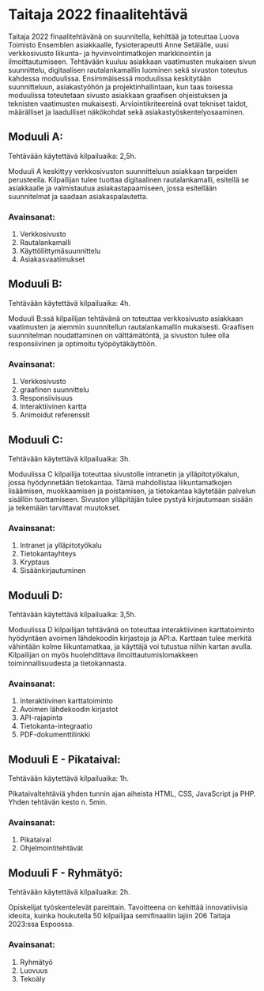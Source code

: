 # Taitaja 2022 finaalitehtävä

Taitaja 2022 finaalitehtävänä on suunnitella, kehittää ja toteuttaa Luova Toimisto Ensemblen asiakkaalle, fysioterapeutti Anne Setälälle, uusi verkkosivusto liikunta- ja hyvinvointimatkojen markkinointiin ja ilmoittautumiseen. Tehtävään kuuluu asiakkaan vaatimusten mukaisen sivun suunnittelu, digitaalisen rautalankamallin luominen sekä sivuston toteutus kahdessa moduulissa. Ensimmäisessä moduulissa keskitytään suunnitteluun, asiakastyöhön ja projektinhallintaan, kun taas toisessa moduulissa toteutetaan sivusto asiakkaan graafisen ohjeistuksen ja teknisten vaatimusten mukaisesti. Arviointikriteereinä ovat tekniset taidot, määrälliset ja laadulliset näkökohdat sekä asiakastyöskentelyosaaminen.

## Moduuli A:

Tehtävään käytettävä kilpailuaika: 2,5h.

Moduuli A keskittyy verkkosivuston suunnitteluun asiakkaan tarpeiden perusteella. Kilpailijan tulee tuottaa digitaalinen rautalankamalli, esitellä se asiakkaalle ja valmistautua asiakastapaamiseen, jossa esitellään suunnitelmat ja saadaan asiakaspalautetta.

### Avainsanat:

1. Verkkosivusto
2. Rautalankamalli
3. Käyttöliittymäsuunnittelu
4. Asiakasvaatimukset

## Moduuli B:

Tehtävään käytettävä kilpailuaika: 4h.

Moduuli B:ssä kilpailijan tehtävänä on toteuttaa verkkosivusto asiakkaan vaatimusten ja aiemmin suunnitellun rautalankamallin mukaisesti. Graafisen suunnitelman noudattaminen on välttämätöntä, ja sivuston tulee olla responsiivinen ja optimoitu työpöytäkäyttöön.

### Avainsanat:

1. Verkkosivusto
2. graafinen suunnittelu
3. Responsiivisuus
4. Interaktiivinen kartta
5. Animoidut referenssit

## Moduuli C:

Tehtävään käytettävä kilpailuaika: 3h.

Moduulissa C kilpailija toteuttaa sivustolle intranetin ja ylläpitotyökalun, jossa hyödynnetään tietokantaa. Tämä mahdollistaa liikuntamatkojen lisäämisen, muokkaamisen ja poistamisen, ja tietokantaa käytetään palvelun sisällön tuottamiseen. Sivuston ylläpitäjän tulee pystyä kirjautumaan sisään ja tekemään tarvittavat muutokset.

### Avainsanat:

1. Intranet ja ylläpitotyökalu
2. Tietokantayhteys
3. Kryptaus
4. Sisäänkirjautuminen

## Moduuli D:

Tehtävään käytettävä kilpailuaika: 3,5h.

Moduulissa D kilpailijan tehtävänä on toteuttaa interaktiivinen karttatoiminto hyödyntäen avoimen lähdekoodin kirjastoja ja API:a. Karttaan tulee merkitä vähintään kolme liikuntamatkaa, ja käyttäjä voi tutustua niihin kartan avulla. Kilpailijan on myös huolehdittava ilmoittautumislomakkeen toiminnallisuudesta ja tietokannasta.

### Avainsanat:

1. Interaktiivinen karttatoiminto
2. Avoimen lähdekoodin kirjastot
3. API-rajapinta
4. Tietokanta-integraatio
5. PDF-dokumenttilinkki

## Moduuli E - Pikataival:

Tehtävään käytettävä kilpailuaika: 1h.

Pikataivaltehtäviä yhden tunnin ajan aiheista HTML, CSS, JavaScript ja PHP. Yhden tehtävän kesto n. 5min.

### Avainsanat:

1. Pikataival
2. Ohjelmointitehtävät

## Moduuli F - Ryhmätyö:

Tehtävään käytettävä kilpailuaika: 2h.

Opiskelijat työskentelevät pareittain. Tavoitteena on kehittää innovatiivisia ideoita, kuinka houkutella 50 kilpailijaa semifinaaliin lajiin 206 Taitaja 2023:ssa Espoossa.

### Avainsanat:

1. Ryhmätyö
2. Luovuus
3. Tekoäly
